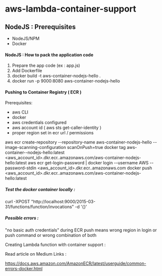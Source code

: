 # aws-lambda-container-support

## NodeJS  : Prerequisites
 - NodeJS/NPM
 - Docker

#### NodeJS :  How to pack the application code

1) Prepare the app code (ex : app.js)
2) Add Dockerfile
3) docker build -t aws-container-nodejs-hello .
4) docker run -p 9000:8080 aws-container-nodejs-hello


#### Pushing to Container Registry ( ECR )
 Prerequisites: 
  - aws CLI
  - docker
  - aws credentials configured
  - aws account id ( aws sts get-caller-identity  )
  - proper region set in ecr url / permissions

aws ecr create-repository --repository-name aws-container-nodejs-hello --image-scanning-configuration scanOnPush=true
docker tag aws-container--nodejs-hello:latest <aws_account_id>.dkr.ecr.<region>.amazonaws.com/aws-container-nodejs-hello:latest 
aws ecr get-login-password | docker login --username AWS --password-stdin <aws_account_id>.dkr.ecr.<region>.amazonaws.com
docker push <aws_account_id>.dkr.ecr.<region>.amazonaws.com/aws-container-nodejs-hello:latest


##### Test the docker container locally  : 

curl -XPOST "http://localhost:9000/2015-03-31/functions/function/invocations" -d '{}'


##### Possible errors : 

"no basic auth credentials" during ECR push means wrong region in login or push command or wrong combination of both



Creating Lambda function with container support : 

Read article on Medium
Links : 

https://docs.aws.amazon.com/AmazonECR/latest/userguide/common-errors-docker.html